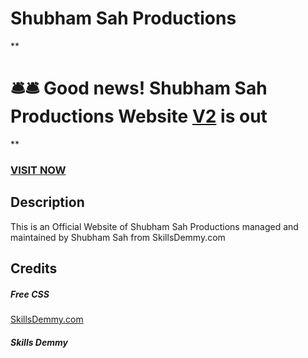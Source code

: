 # Shubham Sah Productions

**

# 🛎️🛎️ Good news! Shubham Sah Productions Website [V2](https://shubhamsahproductions.com) is out  

**


### <a href="https://shubhamsahproductions.com">VISIT NOW</a> 

## Description
This is an Official Website of Shubham Sah Productions managed and maintained by Shubham Sah from SkillsDemmy.com

<!-- ## Make it Yours!
### 1. Preps
You will need to have <a href="https://nodejs.org/">Node JS</a> installed on your pc. 

### 2. Clone Files
After cloning the files, you will have to run ```yarn``` followed by ```yarn start``` in the CLI
### 3. Add your own data 
Change the data in the ```data.json``` file as well as add any images to ```public/img/```
You can also change styles by modifying the ```public/css``` files. -->


<!-- ## Like this project?
<a href="https://www.buymeacoffee.com/issaaf">Buy my a coffee ☕️</a> -->

## Credits
##### Free CSS 
<a href="https://www.free-css.com/assets/files/free-css-templates/preview/page234/interact/">SkillsDemmy.com </a>

##### Skills Demmy
